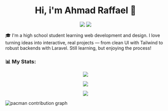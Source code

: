 <h1 align="center">Hi, i'm Ahmad Raffael 👋</h1>

<p align="center">
  <a href="#"><img src="https://img.shields.io/badge/LinkedIn-blue?style=for-the-badge&logo=linkedin&logoColor=white" /></a>
  <a href="#"><img src="https://img.shields.io/badge/Gmail-red?style=for-the-badge&logo=gmail&logoColor=white" /></a>
</p>

🎓 I'm a high school student learning web development and design. I love turning ideas into interactive, real projects — from clean UI with Tailwind to robust backends with Laravel. Still learning, but enjoying the process!

### 📊 My Stats:

<p align="center">
  <img src="https://github-readme-streak-stats.herokuapp.com/?user=ahmadraffael&theme=dark" />
</p>

<p align="center">
  <img src="https://github-readme-stats.vercel.app/api/top-langs/?username=ahmadraffael&layout=compact&theme=dark" />
</p>

<p align="center">
  <img src="https://komarev.com/ghpvc/?username=ahmadraffael&style=flat-square&color=blue" />
</p>

<picture>
  <source media="(prefers-color-scheme: dark)" srcset="https://raw.githubusercontent.com/ahmadraffael/ahmadraffael/output/pacman-contribution-graph-dark.svg">
  <source media="(prefers-color-scheme: light)" srcset="https://raw.githubusercontent.com/ahmadraffael/ahmadraffael/output/pacman-contribution-graph.svg">
  <img alt="pacman contribution graph" src="https://raw.githubusercontent.com/maurodesouza/ahmadraffael/output/pacman-contribution-graph.svg">
</picture>
